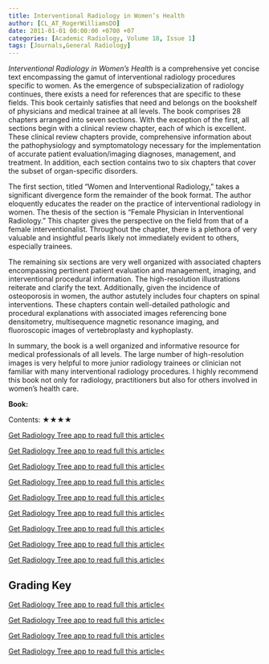 ```yaml
---
title: Interventional Radiology in Women’s Health
author: [CL_AT_RogerWilliamsDO]
date: 2011-01-01 00:00:00 +0700 +07
categories: [Academic Radiology, Volume 18, Issue 1]
tags: [Journals,General Radiology]
---
```

_Interventional Radiology in Women’s Health_ is a comprehensive yet concise text encompassing the gamut of interventional radiology procedures specific to women. As the emergence of subspecialization of radiology continues, there exists a need for references that are specific to these fields. This book certainly satisfies that need and belongs on the bookshelf of physicians and medical trainee at all levels. The book comprises 28 chapters arranged into seven sections. With the exception of the first, all sections begin with a clinical review chapter, each of which is excellent. These clinical review chapters provide, comprehensive information about the pathophysiology and symptomatology necessary for the implementation of accurate patient evaluation/imaging diagnoses, management, and treatment. In addition, each section contains two to six chapters that cover the subset of organ-specific disorders.

The first section, titled “Women and Interventional Radiology,” takes a significant divergence form the remainder of the book format. The author eloquently educates the reader on the practice of interventional radiology in women. The thesis of the section is “Female Physician in Interventional Radiology.” This chapter gives the perspective on the field from that of a female interventionalist. Throughout the chapter, there is a plethora of very valuable and insightful pearls likely not immediately evident to others, especially trainees.

The remaining six sections are very well organized with associated chapters encompassing pertinent patient evaluation and management, imaging, and interventional procedural information. The high-resolution illustrations reiterate and clarify the text. Additionally, given the incidence of osteoporosis in women, the author astutely includes four chapters on spinal interventions. These chapters contain well-detailed pathologic and procedural explanations with associated images referencing bone densitometry, multisequence magnetic resonance imaging, and fluoroscopic images of vertebroplasty and kyphoplasty.

In summary, the book is a well organized and informative resource for medical professionals of all levels. The large number of high-resolution images is very helpful to more junior radiology trainees or clinician not familiar with many interventional radiology procedures. I highly recommend this book not only for radiology, practitioners but also for others involved in women’s health care.

**Book:**

Contents: ★★★★

[Get Radiology Tree app to read full this article<](https://clinicalpub.com/app)

[Get Radiology Tree app to read full this article<](https://clinicalpub.com/app)

[Get Radiology Tree app to read full this article<](https://clinicalpub.com/app)

[Get Radiology Tree app to read full this article<](https://clinicalpub.com/app)

[Get Radiology Tree app to read full this article<](https://clinicalpub.com/app)

[Get Radiology Tree app to read full this article<](https://clinicalpub.com/app)

[Get Radiology Tree app to read full this article<](https://clinicalpub.com/app)

[Get Radiology Tree app to read full this article<](https://clinicalpub.com/app)

[Get Radiology Tree app to read full this article<](https://clinicalpub.com/app)

## Grading Key

[Get Radiology Tree app to read full this article<](https://clinicalpub.com/app)

[Get Radiology Tree app to read full this article<](https://clinicalpub.com/app)

[Get Radiology Tree app to read full this article<](https://clinicalpub.com/app)

[Get Radiology Tree app to read full this article<](https://clinicalpub.com/app)